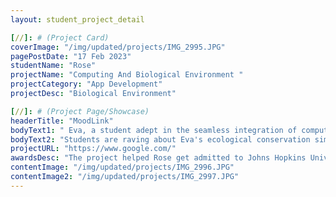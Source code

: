 ```yaml
---
layout: student_project_detail

[//]: # (Project Card)
coverImage: "/img/updated/projects/IMG_2995.JPG"
pagePostDate: "17 Feb 2023"
studentName: "Rose"
projectName: "Computing And Biological Environment "
projectCategory: "App Development"
projectDesc: "Biological Environment"

[//]: # (Project Page/Showcase)
headerTitle: "MoodLink"
bodyText1: " Eva, a student adept in the seamless integration of computing and biological environment, published an ecological conservation simulation game in the Microsoft Windows Store, which is a masterpiece combining computer science and environmental biology. Through an engaging simulation environment, the game enables players to delve into the importance of ecological conservation and take part in formulating and implementing protection measures. This project demonstrated Eva's profound insights in interdisciplinary fields, which contributed to her successful admission to Johns Hopkins University. "
bodyText2: "Students are raving about Eva's ecological conservation simulation game. They expressed that the game is not only entertaining but also holds deep educational value. Through playing this game, many students have strengthened their understanding of environmental protection and have been inspired to learn more about the subject. In addition, the students also admire Eva's innovative thinking in combining computer technology with environmental science."
projectURL: "https://www.google.com/"
awardsDesc: "The project helped Rose get admitted to Johns Hopkins University "
contentImage: "/img/updated/projects/IMG_2996.JPG"
contentImage2: "/img/updated/projects/IMG_2997.JPG"
---
```

